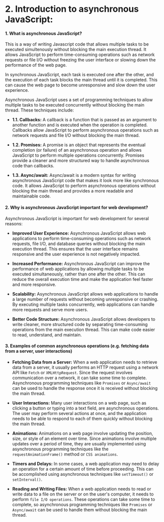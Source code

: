 # 2. Introduction to asynchronous JavaScript:
#### 1. What is asynchronous JavaScript?
This is a way of writing Javascript code that allows multiple tasks to be executed simultenously without blocking the main execution thread. It allows JavaScript to perform time-consuming operations such as network requests or file I/O without freezing the user interface or slowing down the performance of the web page.

In synchronous JavaScript, each task is executed one after the other, and the execution of each task blocks the main thread until it is completed. This can cause the web page to become unresponsive and slow down the user experience.

Asynchronous JavaScript uses a set of programming techniques to allow multiple tasks to be executed concurrently without blocking the main thread. These techniques include:

  * **1.1. Callbacks:** A callback is a function that is passed as an argument to another function and is executed when the operation is completed. Callbacks allow JavaScript to perform asynchronous operations such as network requests and file I/O without blocking the main thread.

  * **1.2. Promises:** A promise is an object that represents the eventual completion (or failure) of an asynchronous operation and allows JavaScript to perform multiple operations concurrently. Promises provide a cleaner and more structured way to handle asynchronous code than callbacks.

  * **1.3. Async/await:** Async/await is a modern syntax for writing asynchronous JavaScript code that makes it look more like synchronous code. It allows JavaScript to perform asynchronous operations without blocking the main thread and provides a more readable and maintainable code.

#### 2. Why is asynchronous JavaScript important for web development?
Asynchronous JavaScript is important for web development for several reasons:

  * **Improved User Experience:** Asynchronous JavaScript allows web applications to perform time-consuming operations such as network requests, file I/O, and database queries without blocking the main execution thread. This ensures that the user interface remains responsive and the user experience is not negatively impacted.

  * **Increased Performance:** Asynchronous JavaScript can improve the performance of web applications by allowing multiple tasks to be executed simultaneously, rather than one after the other. This can reduce the overall execution time and make the application feel faster and more responsive.

  * **Scalability:** Asynchronous JavaScript allows web applications to handle a large number of requests without becoming unresponsive or crashing. By executing multiple tasks concurrently, web applications can handle more requests and serve more users.

  * **Better Code Structure:** Asynchronous JavaScript allows developers to write cleaner, more structured code by separating time-consuming operations from the main execution thread. This can make code easier to read, understand, and maintain.

#### 3. Examples of common asynchronous operations (e.g. fetching data from a server, user interactions)
  * **Fetching Data from a Server:** When a web application needs to retrieve data from a server, it usually performs an HTTP request using a network API like `Fetch` or `XMLHttpRequest`. Since the request involves communication over a network, it can take some time to complete. Asynchronous programming techniques like `Promises` or `Async/await` can be used to handle the response once it is received without blocking the main thread.

  * **User Interactions:** Many user interactions on a web page, such as clicking a button or typing into a text field, are asynchronous operations. The user may perform several actions at once, and the application needs to be able to respond to each of them quickly without blocking the main thread.

  * **Animations:** Animations on a web page involve updating the position, size, or style of an element over time. Since animations involve multiple updates over a period of time, they are usually implemented using asynchronous programming techniques like the `requestAnimationFrame()` method or `CSS animations`.

  * **Timers and Delays:** In some cases, a web application may need to delay an operation for a certain amount of time before proceeding. This can be accomplished using asynchronous techniques like `setTimeout()` or `setInterval()`.

  * **Reading and Writing Files:** When a web application needs to read or write data to a file on the server or on the user's computer, it needs to perform `file I/O operations`. These operations can take some time to complete, so asynchronous programming techniques like `Promises` or `Async/await` can be used to handle them without blocking the main thread.
